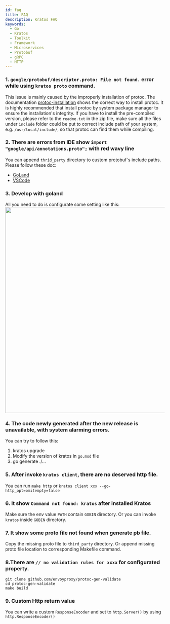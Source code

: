 ```yaml
---
id: faq
title: FAQ
description: Kratos FAQ
keywords:
  - Go 
  - Kratos
  - Toolkit
  - Framework
  - Microservices
  - Protobuf
  - gRPC
  - HTTP
---
```


### 1. `google/protobuf/descriptor.proto: File not found.` error while using `kratos proto` command.
This issue is mainly caused by the improperly installation of protoc. The documentation [protoc-installation](https://grpc.io/docs/protoc-installation/) shows the correct way to install protoc. It is highly recommended that install protoc by system package manager to ensure the installation's integrity. If you have to install the pre-compiled version, please refer to the `readme.txt` in the zip file, make sure all the files under `include` folder could be put to correct include path of your system, e.g. `/usr/local/include/`, so that protoc can find them while compiling.


### 2. There are errors from IDE show `import "google/api/annotations.proto";` with red wavy line 
You can append `thrid_party` directory to custom protobuf`s include paths. Please follow these doc:

* [GoLand](https://github.com/ksprojects/protobuf-jetbrains-plugin#configuration) 
* [VSCode](https://github.com/zxh0/vscode-proto3#extension-settings)

### 3. Develop with goland

All you need to do is configurate some setting like this:
<img src="/images/goland.png" width="650px" />

### 4. The code newly generated after the new release is unavailable, with system alarming errors.

You can try to follow this:
1. kratos upgrade
2. Modify the version of kratos in `go.mod` file
3. go generate ./...

### 5. After invoke `kratos client`, there are no deserved http file.

You can run `make http` or `kratos client xxx --go-http_opt=omitempty=false`

### 6. It show `Command not found: kratos` after installed Kratos

Make sure the env value `PATH` contain `GOBIN` directory. Or you can invoke `kratos` inside `GOBIN` directory.

### 7. It show some proto file not found when generate pb file.
Copy the missing proto file to `third_party` directory. Or append missing proto file location to corresponding Makefile command.

### 8.There are  `// no validation rules for xxxx` for configurated property.
```
git clone github.com/envoyproxy/protoc-gen-validate
cd protoc-gen-validate
make build
```

### 9. Custom Http return value

You can write a custom `ResponseEncoder` and set to `http.Server()` by using `http.ResponseEncoder()`